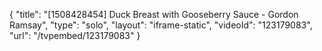 {
    "title": "[1508428454] Duck Breast with Gooseberry Sauce - Gordon Ramsay",
    "type": "solo",
    "layout": "iframe-static",
    "videoId": "123179083",
    "url": "\/tvpembed\/123179083"
}